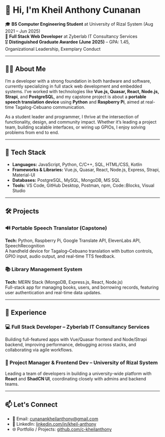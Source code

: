 # 👋 Hi, I'm Kheil Anthony Cunanan

🎓 **BS Computer Engineering Student** at University of Rizal System (Aug 2021 – Jun 2025)  
💼 **Full Stack Web Developer** at Zyberlab IT Consultancy Services  
🎖️ **Distinguished Graduate Awardee (June 2025)** – GPA: 1.45, Organizational Leadership, Exemplary Conduct

---

## 👨‍💻 About Me

I’m a developer with a strong foundation in both hardware and software, currently specializing in full stack web development and embedded systems. I’ve worked with technologies like **Vue.js, Quasar, React, Node.js, Strapi**, and **PostgreSQL**, and my capstone project is about a **portable speech translation device** using **Python** and **Raspberry Pi**, aimed at real-time Tagalog-Cebuano communication.

As a student leader and programmer, I thrive at the intersection of functionality, design, and community impact. Whether it’s leading a project team, building scalable interfaces, or wiring up GPIOs, I enjoy solving problems from end to end.

---

## 🚀 Tech Stack

- **Languages:** JavaScript, Python, C/C++, SQL, HTML/CSS, Kotlin  
- **Frameworks & Libraries:** Vue.js, Quasar, React, Node.js, Express, Strapi, Material-UI  
- **Databases:** PostgreSQL, MySQL, MongoDB, MS SQL  
- **Tools:** VS Code, GitHub Desktop, Postman, npm, Code::Blocks, Visual Studio  

---

## 🛠 Projects

### 🔊 Portable Speech Translator (Capstone)
**Tech:** Python, Raspberry Pi, Google Translate API, ElevenLabs API, SpeechRecognition  
A handheld device for Tagalog–Cebuano translation with button controls, GPIO input, audio output, and real-time TTS feedback.

### 📚 Library Management System  
**Tech:** MERN Stack (MongoDB, Express.js, React, Node.js)  
Full-stack app for managing books, users, and borrowing records, featuring user authentication and real-time data updates.

---

## 📌 Experience

### 💻 Full Stack Developer – Zyberlab IT Consultancy Services  
Building full-featured apps with Vue/Quasar frontend and Node/Strapi backend, improving performance, debugging across stacks, and collaborating via agile workflows.

### 🎯 Project Manager & Frontend Dev – University of Rizal System  
Leading a team of developers in building a university-wide platform with **React** and **ShadCN UI**, coordinating closely with admins and backend teams.

---

## 📫 Let's Connect

- 📧 Email: [cunanankheilanthony@gmail.com](mailto:cunanankheilanthony@gmail.com)  
- 🔗 LinkedIn: [linkedin.com/in/kheil-anthony](https://linkedin.com/in/kheil-anthony)  
- 🌐 Portfolio / Projects: [github.com/c-kheilanthony](https://github.com/c-kheilanthony)

